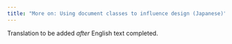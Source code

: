 ```yaml
---
title: "More on: Using document classes to influence design (Japanese)"
---
```

Translation to be added _after_ English text completed.
